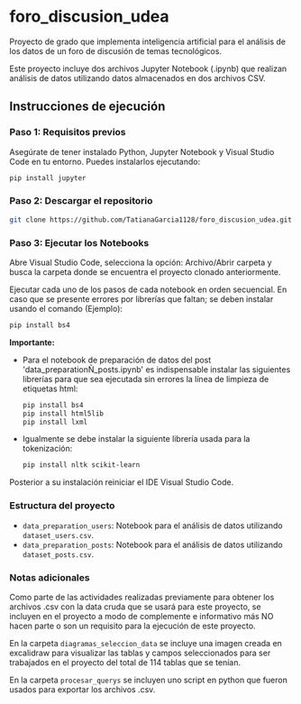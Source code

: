 # foro_discusion_udea
Proyecto de grado que implementa inteligencia artificial para el análisis de los datos de un foro de discusión de temas tecnológicos.

Este proyecto incluye dos archivos Jupyter Notebook (.ipynb) que realizan análisis de datos utilizando datos almacenados en dos archivos CSV.

## Instrucciones de ejecución
### Paso 1: Requisitos previos
Asegúrate de tener instalado Python, Jupyter Notebook y Visual Studio Code en tu entorno. Puedes instalarlos ejecutando:

```bash
pip install jupyter
```

### Paso 2: Descargar el repositorio

```bash
git clone https://github.com/TatianaGarcia1128/foro_discusion_udea.git
```

### Paso 3: Ejecutar los Notebooks  
Abre Visual Studio Code, selecciona la opción: Archivo/Abrir carpeta y busca la carpeta donde se encuentra el proyecto clonado anteriormente.

Ejecutar cada uno de los pasos de cada notebook en orden secuencial. En caso que se presente errores por librerías que faltan; se deben instalar usando el comando (Ejemplo):

```bash
pip install bs4
```

**Importante:** 
- Para el notebook de preparación de datos del post 'data_preparationÑ_posts.ipynb' es indispensable instalar las siguientes librerías para que sea ejecutada sin errores la línea de limpieza de etiquetas html:

    ```bash
    pip install bs4
    pip install html5lib
    pip install lxml
    ```

- Igualmente se debe instalar la siguiente librería usada para la tokenización:

    ```bash
    pip install nltk scikit-learn
    ```

Posterior a su instalación reiniciar el IDE Visual Studio Code.


### Estructura del proyecto
- `data_preparation_users`: Notebook para el análisis de datos utilizando `dataset_users.csv`.
- `data_preparation_posts`: Notebook para el análisis de datos utilizando `dataset_posts.csv`.


### Notas adicionales

Como parte de las actividades realizadas previamente para obtener los archivos .csv con la data cruda que se usará para este proyecto, se incluyen en el proyecto a modo de complemente e informativo más NO hacen parte o son un requisito para la ejecución de este proyecto.

En la carpeta `diagramas_seleccion_data` se incluye una imagen creada en excalidraw para visualizar las tablas y campos seleccionados para ser trabajados en el proyecto del total de 114 tablas que se tenían.

En la carpeta `procesar_querys` se incluyen uno script en python que fueron usados para exportar los archivos .csv.





